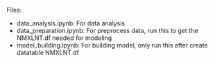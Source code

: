 Files:
- data_analysis.ipynb: For data analysis
- data_preparation.ipynb: For preprocess data, run this to get the NMXLNT.df needed for modeling
- model_building.ipynb: For building model, only run this after create datatable NMXLNT.df
